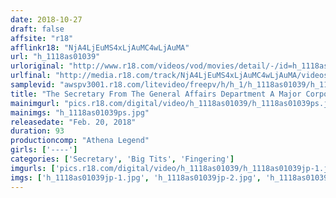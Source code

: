 ```yaml
---
date: 2018-10-27
draft: false
affsite: "r18"
afflinkr18: "NjA4LjEuMS4xLjAuMC4wLjAuMA"
url: "h_1118as01039"
urloriginal: "http://www.r18.com/videos/vod/movies/detail/-/id=h_1118as01039"
urlfinal: "http://media.r18.com/track/NjA4LjEuMS4xLjAuMC4wLjAuMA/videos/vod/movies/detail/-/id=h_1118as01039"
samplevid: "awspv3001.r18.com/litevideo/freepv/h/h_1/h_1118as01039/h_1118as01039_dmb_s.mp4"
title: "The Secretary From The General Affairs Department A Major Corporation Taken Over By Big Tits And A Tight Pussy"
mainimgurl: "pics.r18.com/digital/video/h_1118as01039/h_1118as01039ps.jpg"
mainimgs: "h_1118as01039ps.jpg"
releasedate: "Feb. 20, 2018"
duration: 93
productioncomp: "Athena Legend"
girls: ['----']
categories: ['Secretary', 'Big Tits', 'Fingering']
imgurls: ['pics.r18.com/digital/video/h_1118as01039/h_1118as01039jp-1.jpg', 'pics.r18.com/digital/video/h_1118as01039/h_1118as01039jp-2.jpg', 'pics.r18.com/digital/video/h_1118as01039/h_1118as01039jp-3.jpg', 'pics.r18.com/digital/video/h_1118as01039/h_1118as01039jp-4.jpg', 'pics.r18.com/digital/video/h_1118as01039/h_1118as01039jp-5.jpg', 'pics.r18.com/digital/video/h_1118as01039/h_1118as01039jp-6.jpg', 'pics.r18.com/digital/video/h_1118as01039/h_1118as01039jp-7.jpg', 'pics.r18.com/digital/video/h_1118as01039/h_1118as01039jp-8.jpg', 'pics.r18.com/digital/video/h_1118as01039/h_1118as01039jp-9.jpg', 'pics.r18.com/digital/video/h_1118as01039/h_1118as01039jp-10.jpg', 'pics.r18.com/digital/video/h_1118as01039/h_1118as01039jp-11.jpg', 'pics.r18.com/digital/video/h_1118as01039/h_1118as01039jp-12.jpg', 'pics.r18.com/digital/video/h_1118as01039/h_1118as01039jp-13.jpg', 'pics.r18.com/digital/video/h_1118as01039/h_1118as01039jp-14.jpg', 'pics.r18.com/digital/video/h_1118as01039/h_1118as01039jp-15.jpg', 'pics.r18.com/digital/video/h_1118as01039/h_1118as01039jp-16.jpg', 'pics.r18.com/digital/video/h_1118as01039/h_1118as01039jp-17.jpg', 'pics.r18.com/digital/video/h_1118as01039/h_1118as01039jp-18.jpg', 'pics.r18.com/digital/video/h_1118as01039/h_1118as01039jp-19.jpg', 'pics.r18.com/digital/video/h_1118as01039/h_1118as01039jp-20.jpg']
imgs: ['h_1118as01039jp-1.jpg', 'h_1118as01039jp-2.jpg', 'h_1118as01039jp-3.jpg', 'h_1118as01039jp-4.jpg', 'h_1118as01039jp-5.jpg', 'h_1118as01039jp-6.jpg', 'h_1118as01039jp-7.jpg', 'h_1118as01039jp-8.jpg', 'h_1118as01039jp-9.jpg', 'h_1118as01039jp-10.jpg', 'h_1118as01039jp-11.jpg', 'h_1118as01039jp-12.jpg', 'h_1118as01039jp-13.jpg', 'h_1118as01039jp-14.jpg', 'h_1118as01039jp-15.jpg', 'h_1118as01039jp-16.jpg', 'h_1118as01039jp-17.jpg', 'h_1118as01039jp-18.jpg', 'h_1118as01039jp-19.jpg', 'h_1118as01039jp-20.jpg']
---
```

